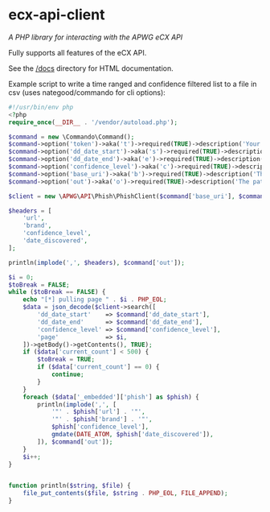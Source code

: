 # ecx-api-client
*A PHP library for interacting with the APWG eCX API*

Fully supports all features of the eCX API.

See the [/docs](/docs) directory for HTML documentation. 

Example script to write a time ranged and confidence filtered list to a file in csv (uses nategood/commando for cli options):
```php
#!/usr/bin/env php
<?php
require_once(__DIR__ . '/vendor/autoload.php');

$command = new \Commando\Command();
$command->option('token')->aka('t')->required(TRUE)->description('Your eCX API token');
$command->option('dd_date_start')->aka('s')->required(TRUE)->description('The starting epoch timestamp');
$command->option('dd_date_end')->aka('e')->required(TRUE)->description('The ending epoch timestamp');
$command->option('confidence_level')->aka('c')->required(TRUE)->description('The confidence level');
$command->option('base_uri')->aka('b')->required(TRUE)->description('The base APWG API uri');
$command->option('out')->aka('o')->required(TRUE)->description('The path to the output file to write the csv data to');

$client = new \APWG\API\Phish\PhishClient($command['base_uri'], $command['token']);

$headers = [
	'url',
	'brand',
	'confidence_level',
	'date_discovered',
];

println(implode(',', $headers), $command['out']);

$i = 0;
$toBreak = FALSE;
while ($toBreak == FALSE) {
	echo "[*] pulling page " . $i . PHP_EOL;
	$data = json_decode($client->search([
		'dd_date_start'    => $command['dd_date_start'],
		'dd_date_end'      => $command['dd_date_end'],
		'confidence_level' => $command['confidence_level'],
		'page'             => $i,
	])->getBody()->getContents(), TRUE);
	if ($data['current_count'] < 500) {
		$toBreak = TRUE;
		if ($data['current_count'] == 0) {
			continue;
		}
	}
	foreach ($data['_embedded']['phish'] as $phish) {
		println(implode(',', [
			'"' . $phish['url'] . '"',
			'"' . $phish['brand'] . '"',
			$phish['confidence_level'],
			gmdate(DATE_ATOM, $phish['date_discovered']),
		]), $command['out']);
	}
	$i++;
}


function println($string, $file) {
	file_put_contents($file, $string . PHP_EOL, FILE_APPEND);
}
```